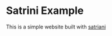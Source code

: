 Satrini Example
===

This is a simple website built with [satriani](http://github.com/marceloboeira/satriani)

